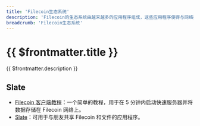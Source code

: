 ```yaml
---
title: 'Filecoin生态系统'
description: 'Filecoin的生态系统由越来越多的应用程序组成，这些应用程序使得与网络提供的分布式存储能够更加轻松的交互。 这里列出了一些最好的工具去基于现今的Filecoin上开发。'
breadcrumb: 'Filecoin生态系统'
---
```


# {{ $frontmatter.title }}

{{ $frontmatter.description }}

## Slate

- [Filecoin 客户端教程](https://github.com/filecoin-project/filecoin-client-tutorial)：一个简单的教程，用于在 5 分钟内启动快速服务器并将数据存储在 Filecoin 网络上。
- [Slate](https://github.com/filecoin-project/slate/)：可用于与朋友共享 Filecoin 和文件的应用程序。

